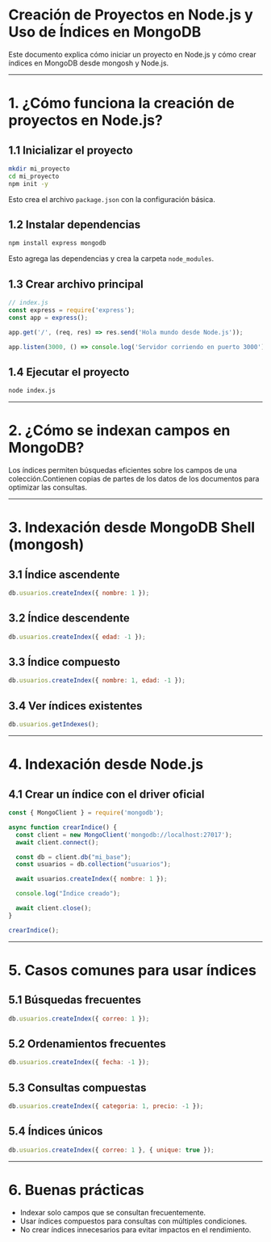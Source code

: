 # Creación de Proyectos en Node.js y Uso de Índices en MongoDB

Este documento explica cómo iniciar un proyecto en Node.js y cómo crear índices en MongoDB desde mongosh y Node.js.

---

# 1. ¿Cómo funciona la creación de proyectos en Node.js?

## 1.1 Inicializar el proyecto

```bash
mkdir mi_proyecto
cd mi_proyecto
npm init -y
```

Esto crea el archivo `package.json` con la configuración básica.

## 1.2 Instalar dependencias

```bash
npm install express mongodb
```

Esto agrega las dependencias y crea la carpeta `node_modules`.

## 1.3 Crear archivo principal

```javascript
// index.js
const express = require('express');
const app = express();

app.get('/', (req, res) => res.send('Hola mundo desde Node.js'));

app.listen(3000, () => console.log('Servidor corriendo en puerto 3000'));
```

## 1.4 Ejecutar el proyecto

```bash
node index.js
```

---

# 2. ¿Cómo se indexan campos en MongoDB?

Los índices permiten búsquedas eficientes sobre los campos de una colección.Contienen copias de partes de los datos de los documentos para optimizar las consultas.

---

# 3. Indexación desde MongoDB Shell (mongosh)

## 3.1 Índice ascendente

```javascript
db.usuarios.createIndex({ nombre: 1 });
```

## 3.2 Índice descendente

```javascript
db.usuarios.createIndex({ edad: -1 });
```

## 3.3 Índice compuesto

```javascript
db.usuarios.createIndex({ nombre: 1, edad: -1 });
```

## 3.4 Ver índices existentes

```javascript
db.usuarios.getIndexes();
```

---

# 4. Indexación desde Node.js

## 4.1 Crear un índice con el driver oficial

```javascript
const { MongoClient } = require('mongodb');

async function crearIndice() {
  const client = new MongoClient('mongodb://localhost:27017');
  await client.connect();

  const db = client.db("mi_base");
  const usuarios = db.collection("usuarios");

  await usuarios.createIndex({ nombre: 1 });

  console.log("Índice creado");

  await client.close();
}

crearIndice();
```

---

# 5. Casos comunes para usar índices

## 5.1 Búsquedas frecuentes

```javascript
db.usuarios.createIndex({ correo: 1 });
```

## 5.2 Ordenamientos frecuentes

```javascript
db.usuarios.createIndex({ fecha: -1 });
```

## 5.3 Consultas compuestas

```javascript
db.usuarios.createIndex({ categoria: 1, precio: -1 });
```

## 5.4 Índices únicos

```javascript
db.usuarios.createIndex({ correo: 1 }, { unique: true });
```

---

# 6. Buenas prácticas

- Indexar solo campos que se consultan frecuentemente.
- Usar índices compuestos para consultas con múltiples condiciones.
- No crear índices innecesarios para evitar impactos en el rendimiento.